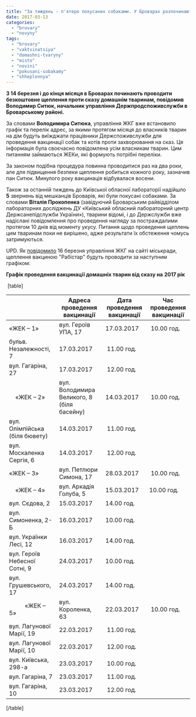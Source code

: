 ```yaml
---
title: "За тиждень - п'ятеро покусаних собаками. У Броварах розпочинають щеплення домашніх тварин проти сказу - ОНОВЛЕНО"
date: 2017-03-13
categories: 
  - "brovary"
  - "novyny"
tags: 
  - "brovary"
  - "vaktsinatsiya"
  - "domashni-tvaryny"
  - "misto"
  - "novini"
  - "pokusani-sobakamy"
  - "shheplennya"
---
```


**З 14 березня і до кінця місяця в Броварах починають проводити безкоштовне щеплення проти сказу домашнім тваринам, повідомив Володимир Ситюк, начальник управління Держпродспоживслужби в Броварському районі.**

За словами **Володимира Ситюка**, управління ЖКГ вже встановило графік та перелік адрес, за якими протягом місяця до власників тварин на дім будуть виїжджати працівники Держспоживслужби для проведення вакцинації собак та котів проти захворювання на сказ. Ця інформація була своєчасно повідомлена усім власникам тварин. Цим питанням займаються ЖЕКи, які формують потрібні переліки.

За законом подібна процедура повинна проводитися раз на два роки, але для підвищення безпеки щеплення робиться кожного року, зазначив пан Ситюк. Минулого року вакцинація відбувалася восени.

Також за останній тиждень до Київської обласної лабораторії надійшло **5** звернень від мешканців Броварів, які були покусані собаками. За словами **Віталія Прокопенка** (завідуючий Броварським райвідділом лабораторних досліджень ДУ «Київський обласний лабораторний центр Держсанепідслужби України»), тварини відомі, і до Держслужби вже надіслані повідомлення про проведення нагляду за постраждалими протягом 10 днів від моменту укусу. Питання щодо проведення щеплень цим тваринам поки не вирішено, адже результати їх обстеження чомусь затримуються.

UPD. Як [повідомило](http://brovary-rada.gov.ua/news/14873.html) 16 березня управління ЖКГ на сайті міськради, щеплення вакциною "Рабістар" будуть проводити за наступним графіком:

**Графік проведення вакцинації домашніх тварин від сказу на** **2017 рік**

 \[table\]

|   | **Адреса проведення вакцинації** | **Дата проведення вакцинації** | **Час проведення вакцинації** |
| --- | --- | --- | --- |
| «ЖЕК – 1» | вул. Героїв УПА, 17 | 17.03.2017 |  10.00 год. |
| бульв. Незалежності, 7 | 17.03.2017 |  11.00 год. |
| вул. Гагаріна, 27 | 17.03.2017 |  12.00 год. |
|         «ЖЕК – 2» | вул. Володимира Великого, 8 (біля басейну) | 14.03.2017 |  10.00 год. |
| вул. Олімпійська (біля бювету) | 14.03.2017 |  11.00 год. |
| вул. Москаленка Сергія, 6 | 14.03.2017 |  12.00 год. |
| «ЖЕК – 3» | вул. Петлюри Симона, 17 | 28.03.2017 |  10.00 год. |
|         «ЖЕК – 4» | вул. Аркадія Голуба, 5 | 15.03.2017 | 10.00 год. |
| вул. Сєдова, 2 | 15.03.2017 | 14.00 год. |
| вул. Симоненка, 2-Б | 16.03.2017 | 10.00 год. |
| вул. Українки Лесі, 12 | 16.03.2017 | 14.00 год. |
| вул. Героїв Небесної Сотні, 9 | 24.03.2017 | 10.00 год. |
| вул. Грушевського, 17 | 24.03.2017 | 14.00 год. |
|                  «ЖЕК – 5» | вул. Короленка, 63 | 22.03.2017 |  10.00 год. |
| вул. Лагунової Марії, 19 | 22.03.2017 |  11.00 год. |
| вул. Лагунової Марії, 10 | 22.03.2017 |  12.00 год. |
| вул. Київська, 298-а | 23.03.2017 |  10.00 год. |
| вул. Гагаріна, 7 | 23.03.2017 |  11.00 год. |
| вул. Гагаріна, 10 | 23.03.2017 |  12.00 год. |

\[/table\]
